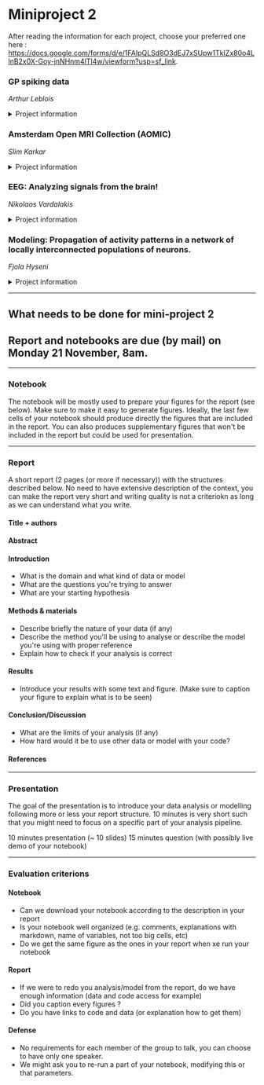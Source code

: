 # Miniproject 2 
After reading the information for each project, choose your preferred one here : 
https://docs.google.com/forms/d/e/1FAIpQLSd8O3dEJ7xSUpw1TkIZx80o4LlnB2x0X-Goy-jnNHnm4lTI4w/viewform?usp=sf_link.

### GP spiking data 
_Arthur Leblois_

<details>

<summary> Project information </summary>
Parkinsonian patients and animal models are known to display abnormal oscillations in the beta range (12-30 Hz) in the basal ganglia-thalamo-cortical network. In particular, neural activity in the basal ganglia, including the Globus pallidus, show abnormally strong synchrony with cortical EEG in the beta range. Recently, Mallet et al (Mallet et al., 2012, attached) described two neural populations in the Globus pallidus (GP) based on the axonal projections and synchrony of their activity to cortical EEG during slow wave activity in anaesthetized rats. In this project, you will analyse four data sets concisting in extracellular activity of single GP neurons simulatneously recorded (10-15 neurons per recording) in anaesthetized rats in four    conditions: normal animals in 'slow wave state' and 'activated state',and parkinsonian rats in 'slow wave state' and 'activated state'. The slow wave and activated states are 2 different states displayed by rats during anaesthesia which displkay different patterns of EEG activity. 

The goal of the project is to quantify the oscillatory synchrony between GP neurons and the cortical EEG in the parkinsonian rats in both states. The two distinct neuronal populations of the GPe display different patterns of low frequency (1Hz) synchrony with cortical EEG in the slow wave state. Synchrony between GP neurons and EEG at beta frequency (12-30 Hz) during the activated state will be caracterized, and the correlation between GP neurons will be used to show the difference in their firing pattern during beta oscillations. Altogether, the results of Figure 1 of the paper can be reproduced on this sample data set. [https://doi.org/10.1016/j.neuron.2012.04.027](https://doi.org/10.1016/j.neuron.2012.04.027)

</details>

### Amsterdam Open MRI Collection (AOMIC) 
_Slim Karkar_
<details>

<summary>Project information</summary>
In this project, we will work on fMRI data from the  Amsterdam Open MRI Collection (AOMIC).

The AOMIC dataset gathers MRI data from more than a thousand individuals obtained on a 3 Tesla imager. For each subject we can access the T1-weighted images ( anatomical image), the diffusion-weighted images ( white-matter tracts)  and fMRI sequences (task-based and resting states). The dataset gives access to both raw and preprocessed (derivative) data. The description of the data acquisition and processing is available here : 

Snoek, L., van der Miesen, M. M., Beemsterboer, T., Van Der Leij, A., Eigenhuis, A., & Scholte, H. S. (2021). The Amsterdam Open MRI Collection, a set of multimodal MRI datasets for individual difference analyses. Scientific data, 8(1), 1-23.

All data are publicly available for downloads using AWS s3 buckets s3://openneuro.org/.
The projects will use Jupyter Notebook with the following library : numpy, scipy,  scikit-learn; nilearn.

aim (i):  we will study HRF variation for various task and use convolution tools to fine tune HRF models in different activation task using following model : https://github.com/andrewjahn/AndysBrainBook/blob/master/docs/SPM/SPM_Short_Course/SPM_Statistics/SPM_03_Stats_HRF_Overview.rst

aim (ii): we will use time-frequency analysis to propose connectivity map in resting-state and compared with the RSN proposed in the paper :  
Smith, SM, Fox, PT, Miller, KL, Glahn, DC, Fox, PM, Mackay, CE, Filippini, N, Watkins, KE, Toro, R, Laird, AR, Beckmann, CF (2009). Correspondence of the brain's functional architecture during activation and rest. Proc Natl Acad Sci U S A, 106, 31:13040-5.**


  
</details>

### EEG: Analyzing signals from the brain! 
_Nikolaos Vardalakis_
<details>

<summary>Project information</summary>
The goal of this project is to learn how to manipulate EEG data. In EEG research, recorded raw data that are used in analyses require preparation, also called preprocessing, a process that involves a number of manipulations. We will use a live dataset recorded from a single participant and we will take a closer look on the data collected during the equipment calibration step, assessing the baseline brain activity of the participant with their eyes open and their eyes closed. Can we identify the subtle differences on the EEG traces and the underlying rhythms?

To start preparing for the project, you can get familiar with the resources below. This pipeline is a useful guide when it comes to the steps required to preprocess (clean) EEG data: https://sccn.ucsd.edu/wiki/Makoto%27s_preprocessing_pipeline.
</details>

### Modeling: Propagation of activity patterns in a network of locally interconnected populations of neurons.
_Fjola Hyseni_
<details>

<summary>Project information</summary>
  
Aim: The aim of the project is to implement and investigate a simplified model of HVC.

Background: Experimental evidence shows that in several sensory and motor related parts of the brain, neurons present an activity that depends on particular features of the sensory stimuli or of the motor output.  For example, specific neurons in the cat visual cortex modulate their firing rate depending on the orientation of the visual stimulus and neurons in the premotor song control nucleus HVC of singing birds fire preferentially at specific times during the song production. For the project, we focus mainly on the function of the nucleus HVC.

Implementation: The model consists of a network of interconnected neurons or populations of neurons. The neurons are modelled as integrate and fire neurons. Each neuron in the network fires at different time instants during song production. We aim to build step by step a chain of populations of neurons featuring a propagating neuronal activity. At each step we will discuss the limits of the achieved network model and try to overcome these limits. 
  
https://doi.org/10.1038/s41467-018-03261-5
</details>

--- 
## What needs to be done for mini-project 2

## Report and notebooks are due (by mail) on Monday 21 November, 8am.

--- 
### Notebook

The notebook will be mostly used to prepare your figures for the report (see below). Make sure to make it easy to generate figures. Ideally, the last few cells of your notebook should produce directly the figures that are included in the report. You can also produces supplementary figures that won't be included in the report but could be used for presentation.

--- 
### Report

A short report (2 pages (or more if necessary)) with the structures described below. No need to have extensive description of the context, you can make the report very short and writing quality is not a criteriokn as long as we can understand what you write.

#### Title + authors

#### Abstract

#### Introduction
- What is the domain and what kind of data or model
- What are the questions you're trying to answer
- What are your starting hypothesis

#### Methods & materials
- Describe briefly the nature of your data (if any)
- Describe the method you'll be using to analyse
  or describe the model you're using with proper reference
- Explain how to check if your analysis is correct

#### Results
- Introduce your results with some text and figure.
  (Make sure to caption your figure to explain what is to be seen)

#### Conclusion/Discussion
- What are the limits of your analysis (if any)
- How hard would it be to use other data or model with your code?

#### References


--- 
### Presentation

The goal of the presentation is to introduce your data analysis or modelling following more or less your report structure. 10 minutes is very short such that you might need to focus on a specific part of your analysis pipeline.

10 minutes presentation (~ 10 slides)
15 minutes question (with possibly live demo of your notebook)

--- 
### Evaluation criterions

#### Notebook
- Can we download your notebook according to the description in your report
- Is your notebook well organized (e.g. comments, explanations with markdown, name of variables, not too big cells, etc)
- Do we get the same figure as the ones in your report when xe run your notebook

#### Report

- If we were to redo you analysis/model from the report, do we have enough information (data and code access for example)
- Did you caption every figures ?
- Do you have links to code and data (or explanation how to get them)

#### Defense

- No requirements for each member of the group to talk, you can choose to have only one speaker.
- We might ask you to re-run a part of your notebook, modifying this or that parameters. 

